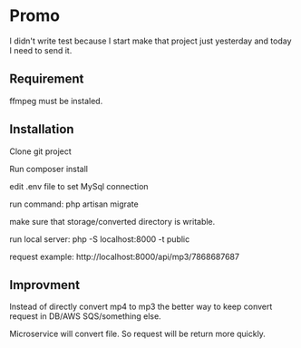 # Promo

I didn't write test because I start make that project just yesterday and today I need to send it.

## Requirement

ffmpeg must be instaled.

## Installation

Clone git project

Run composer install

edit .env file to set MySql connection

run command: php artisan migrate

make sure that storage/converted directory is writable.

run local server: php -S localhost:8000 -t public

request example: http://localhost:8000/api/mp3/7868687687

## Improvment

Instead of directly convert mp4 to mp3 the better way to keep convert request in DB/AWS SQS/something else.

Microservice will convert file. So request will be return more quickly.
